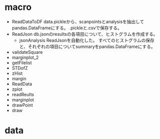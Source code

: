 # macro
+ ReadDataToDF
  data.pickleから、scanpointsとanalysisを抽出してpandas.DataFrameにする。
  .pickleと.csvで保存する。
+ ReadJson
  db.jsonのresultsの各項目について、ヒストグラムを作成する。
  + jsonAnalysis
    ReadJsonを自動化した。
    すべてのヒストグラムの保存と、それぞれの項目についてsummaryをpandas.DataFrameにする。
+ validateSquare
+ marginplot_2
+ getFilelist
+ STDofZ
+ zHist
+ margin
+ ReadData
+ zplot
+ readReults
+ marginplot
+ drawPoint
+ draw


# data
